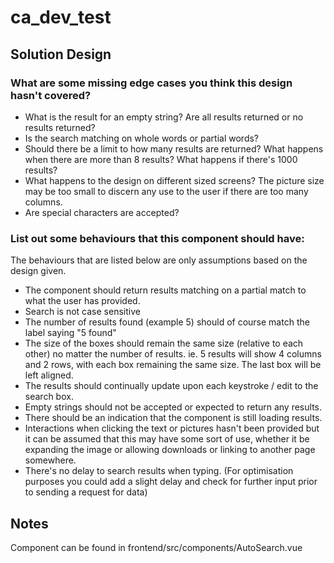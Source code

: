 # ca_dev_test

## Solution Design

### What are some missing edge cases you think this design hasn't covered?
- What is the result for an empty string? Are all results returned or no results returned?
- Is the search matching on whole words or partial words?
- Should there be a limit to how many results are returned? What happens when there are more than 8 results? What happens if there's 1000 results?
- What happens to the design on different sized screens? The picture size may be too small to discern any use to the user if there are too many columns. 
- Are special characters are accepted?


### List out some behaviours that this component should have: 
The behaviours that are listed below are only assumptions based on the design given. 
- The component should return results matching on a partial match to what the user has provided. 
- Search is not case sensitive
- The number of results found (example 5) should of course match the label saying "5 found"
- The size of the boxes should remain the same size (relative to each other) no matter the number of results. ie. 5 results will show 4 columns and 2 rows, with each box remaining the same size. The last box will be left aligned. 
- The results should continually update upon each keystroke / edit to the search box. 
- Empty strings should not be accepted or expected to return any results. 
- There should be an indication that the component is still loading results. 
- Interactions when clicking the text or pictures hasn't been provided but it can be assumed that this may have some sort of use, whether it be expanding the image or allowing downloads or linking to another page somewhere. 
- There's no delay to search results when typing. (For optimisation purposes you could add a slight delay and check for further input prior to sending a request for data)


## Notes
Component can be found in frontend/src/components/AutoSearch.vue